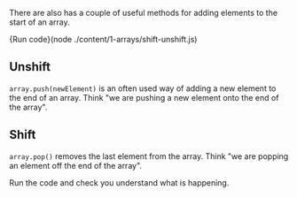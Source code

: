 There are also has a couple of useful methods for adding elements to the start of an array.

{Run code}(node ./content/1-arrays/shift-unshift.js)

## Unshift
`array.push(newElement)` is an often used way of adding a new element to the end of an array. Think "we are pushing a new element onto the end of the array".

## Shift
`array.pop()` removes the last element from the array. Think "we are popping an element off the end of the array".

Run the code and check you understand what is happening.

